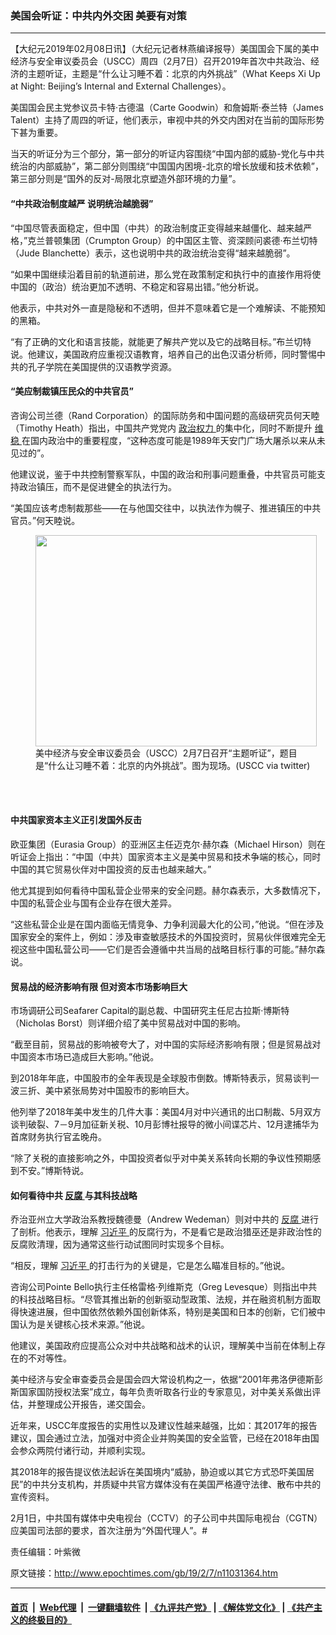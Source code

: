 ### 美国会听证：中共内外交困 美要有对策
------------------------

<p>
 【大纪元2019年02月08日讯】（大纪元记者林燕编译报导）美国国会下属的美中经济与安全审议委员会（USCC）周四（2月7日）召开2019年首次中共政治、经济的主题听证，主题是“什么让习睡不着：北京的内外挑战”（What Keeps Xi Up at Night: Beijing’s Internal and External Challenges）。
</p>
<p>
 美国国会民主党参议员卡特·古德温（Carte Goodwin）和詹姆斯·泰兰特（James Talent）主持了周四的听证，他们表示，审视中共的外交内困对在当前的国际形势下甚为重要。
</p>
<p>
 当天的听证分为三个部分，第一部分的听证内容围绕“中国内部的威胁-党化与中共统治的内部威胁”，第二部分则围绕“中国国内困境-北京的增长放缓和技术依赖”，第三部分则是“国外的反对-局限北京塑造外部环境的力量”。
</p>
<h4>
 “中共政治制度越严 说明统治越脆弱”
</h4>
<p>
 “中国尽管表面稳定，但中国（中共）的政治制度正变得越来越僵化、越来越严格，”克兰普顿集团（Crumpton Group）的中国区主管、资深顾问裘德·布兰切特（Jude Blanchette）表示，这也说明中共的政治统治变得“越来越脆弱”。
</p>
<p>
 “如果中国继续沿着目前的轨道前进，那么党在政策制定和执行中的直接作用将使中国的（政治）统治更加不透明、不稳定和容易出错。”他分析说。
</p>
<p>
 他表示，中共对外一直是隐秘和不透明，但并不意味着它是一个难解读、不能预知的黑箱。
</p>
<p>
 “有了正确的文化和语言技能，就能更了解共产党以及它的战略目标。”布兰切特说。他建议，美国政府应重视汉语教育，培养自己的出色汉语分析师，同时警惕中共的孔子学院在美国提供的汉语教学资源。
</p>
<h4>
 “美应制裁镇压民众的中共官员”
</h4>
<p>
 咨询公司兰德（Rand Corporation）的国际防务和中国问题的高级研究员何天睦（Timothy Heath）指出，中国共产党党内
 <a href="http://www.epochtimes.com/gb/tag/%E6%94%BF%E6%B2%BB%E6%9D%83%E5%8A%9B.html">
  政治权力
 </a>
 的集中化，同时不断提升
 <a href="http://www.epochtimes.com/gb/tag/%E7%BB%B4%E7%A8%B3.html">
  维稳
 </a>
 在国内政治中的重要程度，“这种态度可能是1989年天安门广场大屠杀以来从未见过的”。
</p>
<p>
 他建议说，鉴于中共控制警察军队，中国的政治和刑事问题重叠，中共官员可能支持政治镇压，而不是促进健全的执法行为。
</p>
<p>
 “美国应该考虑制裁那些——在与他国交往中，以执法作为幌子、推进镇压的中共官员。”何天睦说。
</p>
<figure class="wp-caption aligncenter" id="attachment_11031440" style="width: 450px">
 <a href="http://i.epochtimes.com/assets/uploads/2019/02/USCC.jpg">
  <img alt="" class="size-medium wp-image-11031440" height="338" src="http://i.epochtimes.com/assets/uploads/2019/02/USCC-450x338.jpg" width="450"/>
 </a>
 <br/><figcaption class="wp-caption-text">
  美中经济与安全审议委员会（USCC）2月7日召开“主题听证”，题目是“什么让习睡不着：北京的内外挑战”。图为现场。(USCC via twitter)
 </figcaption><br/>
</figure><br/>
<h4>
 中共国家资本主义正引发国外反击
</h4>
<p>
 欧亚集团（Eurasia Group）的亚洲区主任迈克尔·赫尔森（Michael Hirson）则在听证会上指出：“中国（中共）国家资本主义是美中贸易和技术争端的核心，同时中国的其它贸易伙伴对中国投资的反击也越来越大。”
</p>
<p>
 他尤其提到如何看待中国私营企业带来的安全问题。赫尔森表示，大多数情况下，中国的私营企业与国有企业存在很大差异。
</p>
<p>
 “这些私营企业是在国内面临无情竞争、力争利润最大化的公司，”他说。“但在涉及国家安全的案件上，例如：涉及审查敏感技术的外国投资时，贸易伙伴很难完全无视这些中国私营公司——它们是否会遵循中共当局的战略目标行事的可能。”赫尔森说。
</p>
<h4>
 贸易战的经济影响有限 但对资本市场影响巨大
</h4>
<p>
 市场调研公司Seafarer Capital的副总裁、中国研究主任尼古拉斯·博斯特（Nicholas Borst）则详细介绍了美中贸易战对中国的影响。
</p>
<p>
 “截至目前，贸易战的影响被夸大了，对中国的实际经济影响有限；但是贸易战对中国资本市场已造成巨大影响。”他说。
</p>
<p>
 到2018年年底，中国股市的全年表现是全球股市倒数。博斯特表示，贸易谈判一波三折、美中紧张局势对中国股市的影响巨大。
</p>
<p>
 他列举了2018年美中发生的几件大事：美国4月对中兴通讯的出口制裁、5月双方谈判破裂、7－9月加征新关税、10月彭博社报导的微小间谍芯片、12月逮捕华为首席财务执行官孟晚舟。
</p>
<p>
 “除了关税的直接影响之外，中国投资者似乎对中美关系转向长期的争议性预期感到不安。”博斯特说。
</p>
<h4>
 如何看待中共
 <a href="http://www.epochtimes.com/gb/tag/%E5%8F%8D%E8%85%90.html">
  反腐
 </a>
 与其科技战略
</h4>
<p>
 乔治亚州立大学政治系教授魏德曼（Andrew Wedeman）则对中共的
 <a href="http://www.epochtimes.com/gb/tag/%E5%8F%8D%E8%85%90.html">
  反腐
 </a>
 进行了剖析。他表示，理解
 <a href="http://www.epochtimes.com/gb/tag/%E4%B9%A0%E8%BF%91%E5%B9%B3.html">
  习近平
 </a>
 的反腐行为，不是看它是政治猎巫还是非政治性的反腐败清理，因为通常这些行动试图同时实现多个目标。
</p>
<p>
 “相反，理解
 <a href="http://www.epochtimes.com/gb/tag/%E4%B9%A0%E8%BF%91%E5%B9%B3.html">
  习近平
 </a>
 的打击行为的关键是，它是怎么瞄准目标的。”他说。
</p>
<p>
 咨询公司Pointe Bello执行主任格雷格·列维斯克（Greg Levesque）则指出中共的科技战略目标。“尽管其推出新的创新驱动型政策、法规，并在融资机制方面取得快速进展，但中国依然依赖外国创新体系，特别是美国和日本的创新，它们被中国认为是关键核心技术来源。”他说。
</p>
<p>
 他建议，美国政府应提高公众对中共战略和战术的认识，理解美中当前在体制上存在的不对等性。
</p>
<p>
 美中经济与安全审查委员会是国会四大常设机构之一，依据“2001年弗洛伊德斯彭斯国家国防授权法案”成立，每年负责听取各行业的专家意见，对中美关系做出评估，并整理成公开报告，递交国会。
</p>
<p>
 近年来，USCC年度报告的实用性以及建议性越来越强，比如：其2017年的报告建议，国会通过立法，加强对中资企业并购美国的安全监管，已经在2018年由国会参众两院付诸行动，并顺利实现。
</p>
<p>
 其2018年的报告提议依法起诉在美国境内“威胁，胁迫或以其它方式恐吓美国居民”的中共分支机构，并质疑中共官方媒体没有在美国严格遵守法律、散布中共的宣传资料。
</p>
<p>
 2月1日，中共国有媒体中央电视台（CCTV）的子公司中共国际电视台（CGTN）应美国司法部的要求，首次注册为“外国代理人”。#
</p>
<p>
 责任编辑：叶紫微
</p>

原文链接：http://www.epochtimes.com/gb/19/2/7/n11031364.htm


------------------------
#### [首页](https://github.com/gfw-breaker/banned-news/blob/master/README.md) &nbsp;|&nbsp; [Web代理](https://github.com/labour-camp/helloworld) &nbsp;|&nbsp; [一键翻墙软件](https://github.com/gfw-breaker/nogfw/blob/master/README.md) &nbsp;| [《九评共产党》](https://github.com/gfw-breaker/9ping.md/blob/master/README.md#九评之一评共产党是什么) | [《解体党文化》](https://github.com/gfw-breaker/jtdwh.md/blob/master/README.md) | [《共产主义的终极目的》](https://github.com/gfw-breaker/gczydzjmd.md/blob/master/README.md)

